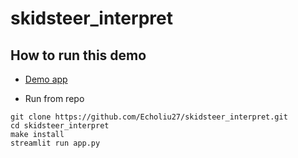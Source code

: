 # skidsteer_interpret
## How to run this demo

- [Demo app](https://skidsteer-interpret.herokuapp.com/)

- Run from repo

```
git clone https://github.com/Echoliu27/skidsteer_interpret.git
cd skidsteer_interpret
make install
streamlit run app.py
```
